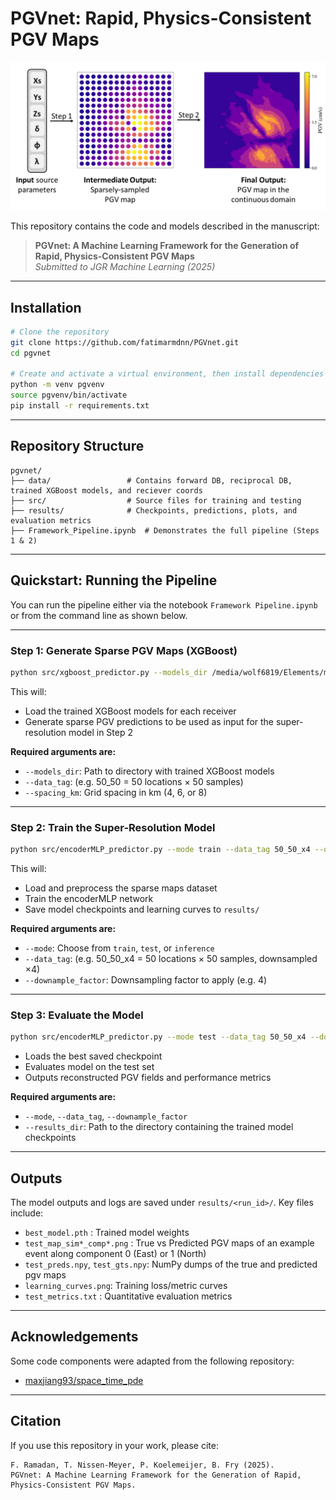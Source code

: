 # PGVnet: Rapid, Physics-Consistent PGV Maps

![PGVnet Pipeline](pgvnet.png)

This repository contains the code and models described in the manuscript:

> **PGVnet: A Machine Learning Framework for the Generation of Rapid, Physics-Consistent PGV Maps**  
> *Submitted to JGR Machine Learning (2025)*


---

##  Installation

```bash
# Clone the repository
git clone https://github.com/fatimarmdnn/PGVnet.git
cd pgvnet

# Create and activate a virtual environment, then install dependencies
python -m venv pgvenv
source pgvenv/bin/activate 
pip install -r requirements.txt
```

---

## Repository Structure

```
pgvnet/
├── data/                 # Contains forward DB, reciprocal DB, trained XGBoost models, and reciever coords
├── src/                  # Source files for training and testing
├── results/              # Checkpoints, predictions, plots, and evaluation metrics
├── Framework_Pipeline.ipynb  # Demonstrates the full pipeline (Steps 1 & 2)
```

---

##  Quickstart: Running the Pipeline

You can run the pipeline either via the notebook `Framework Pipeline.ipynb` or from the command line as shown below.

---

### Step 1: Generate Sparse PGV Maps (XGBoost)

```bash
python src/xgboost_predictor.py --models_dir /media/wolf6819/Elements/models --data_tag 50_50 --spacing_km 4
```

This will:

- Load the trained XGBoost models for each receiver
- Generate sparse PGV predictions to be used as input for the super-resolution model in Step 2

**Required arguments are:**

- `--models_dir`: Path to directory with trained XGBoost models 
- `--data_tag`: (e.g. 50_50 = 50 locations × 50 samples)
- `--spacing_km`: Grid spacing in km (4, 6, or 8)

---

### Step 2: Train the Super-Resolution Model

```bash
python src/encoderMLP_predictor.py --mode train --data_tag 50_50_x4 --downsample_factor 4 
```

This will:

- Load and preprocess the sparse maps dataset
- Train the encoderMLP network
- Save model checkpoints and learning curves to `results/`

**Required arguments are:**

- `--mode`: Choose from `train`, `test`, or `inference`
- `--data_tag`: (e.g. 50_50_x4 = 50 locations × 50 samples, downsampled ×4)
- `--downample_factor`: Downsampling factor to apply (e.g. 4)

---

### Step 3: Evaluate the Model

```bash
python src/encoderMLP_predictor.py --mode test --data_tag 50_50_x4 --downsample_factor 4 --results_dir ./results/20250617_091441_28edf9
```

- Loads the best saved checkpoint
- Evaluates model on the test set
- Outputs reconstructed PGV fields and performance metrics

**Required arguments are:**

- `--mode`,  `--data_tag`, `--downample_factor`
- `--results_dir`: Path to the directory containing the trained model checkpoints

---

## Outputs

The model outputs and logs are saved under `results/<run_id>/`. Key files include:

- `best_model.pth`          : Trained model weights
- `test_map_sim*_comp*.png` : True vs Predicted PGV maps of an example event along component 0 (East) or 1 (North)
- `test_preds.npy`, `test_gts.npy`: NumPy dumps of the true and predicted pgv maps
- `learning_curves.png`: Training loss/metric curves
- `test_metrics.txt`   : Quantitative evaluation metrics

---

## Acknowledgements

Some code components were adapted from the following repository:


- [maxjiang93/space_time_pde](https://github.com/maxjiang93/space_time_pde)

---

## Citation

If you use this repository in your work, please cite:

```
F. Ramadan, T. Nissen-Meyer, P. Koelemeijer, B. Fry (2025). 
PGVnet: A Machine Learning Framework for the Generation of Rapid, Physics-Consistent PGV Maps.
```